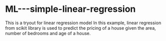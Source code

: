 # ML---simple-linear-regression
This is a tryout for linear regression model
In this example, linear regression from scikit library is used to predict the pricing of a house given the area, number of bedrooms and age of a house.
